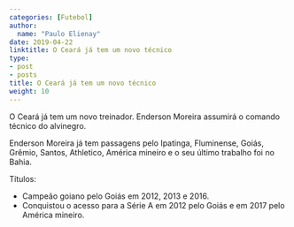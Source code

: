 ```yaml
---
categories: [Futebol]
author:
  name: "Paulo Elienay"
date: 2019-04-22
linktitle: O Ceará já tem um novo técnico
type:
- post
- posts
title: O Ceará já tem um novo técnico
weight: 10
---
```

O Ceará já tem um novo treinador. Enderson Moreira assumirá o comando técnico do alvinegro.

Enderson Moreira já tem passagens pelo Ipatinga, Fluminense, Goiás, Grêmio, Santos, Athletico, América mineiro e o seu último trabalho foi no Bahia.

Títulos:

- Campeão goiano pelo Goiás em 2012, 2013 e 2016.
- Conquistou o acesso para a Série A em 2012 pelo Goiás e em 2017 pelo América mineiro.
